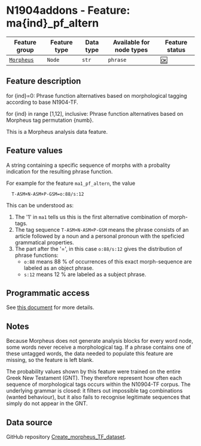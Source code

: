 # N1904addons - Feature: ma{ind}_pf_altern

Feature group |Feature type | Data type | Available for node types | Feature status
---  | --- | --- | --- | ---
[`Morpheus`](README.md#feature-group-morpheus-analyses-meta-and-summary) | `Node`| `str` | `phrase` | [🆗](featurestatus.md#Reasonable "Reasonable")

## Feature description

for {ind}=0: Phrase function alternatives based on morphological tagging according to base N1904-TF.

for {ind} in range [1,12], inclusive: Phrase function alternatives based on Morpheus tag permutation {numb}.



This is a Morpheus analysis data feature.

## Feature values

A string containing a specific sequence of morphs with a probality indication for the resulting phrase function. 

For example for the feature `ma1_pf_altern`, the value

```
  T-ASM+N-ASM+P-GSM=o:88/s:12
```
This can be understood as:

 1. The '1' in `ma1` tells us this is the first alternative combination of morph-tags.
 2. The tag sequence `T-ASM+N-ASM+P-GSM` means the phrase consists of an article followed by a noun and a personal pronoun with the speficied grammatical properties.
 3. The part after the  '=', in this case `o:88/s:12` gives the distribution of phrase functions:
    * `o:88` means 88 % of occurrences of this exact morph-sequence are labeled as an object phrase.
    * `s:12` means 12 % are labeled as a subject phrase.


## Programmatic access

See [this document](../using_the_morpheus_features.md) for more details.

## Notes

Because Morpheus does not generate analysis blocks for every word node, some words never receive a morphological tag. If a phrase contains one of these untagged words, the data needed to populate this feature are missing, so the feature is left blank.

The probability values shown by this feature were trained on the entire Greek New Testament (GNT). They therefore represent how often each sequence of morphological tags occurs within the N10904-TF corpus. The underlying grammar is closed: it filters out impossible tag combinations (wanted behaviour), but it also fails to recognise legitimate sequences that simply do not appear in the GNT.

## Data source

GitHub repository [Create_morpheus_TF_dataset](https://tonyjurg.github.io/Create_morpheus_TF_dataset/).
